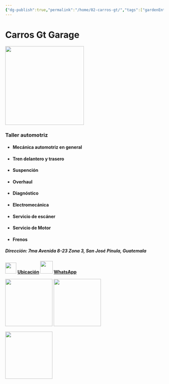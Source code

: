 ```yaml
---
{"dg-publish":true,"permalink":"/home/02-carros-gt/","tags":["gardenEntry"]}
---
```



# Carros Gt Garage

<img src="https://lh3.googleusercontent.com/d/137fl3TIZ0-PU8b-Pt0bsjclwHub_u78G" width="250">

### Taller automotriz 

- #### Mecánica automotriz en general
- #### Tren delantero y trasero 
- #### Suspención
- #### Overhaul
- #### Diagnóstico 
- #### Electromecánica 
- #### Servicio de escáner 
- #### Servicio de Motor 
- #### Frenos 

##### Dirección: 7ma Avenida 8-23 Zona 3, San José Pínula, Guatemala

<img src="https://lh3.googleusercontent.com/d/13CTsYd0tZXF25S6F2npB_PAQQBzGN8l9" width="35"> **[Ubicación](https://maps.app.goo.gl/dzfUULVoBE7DbxFk6) <img src="https://lh3.googleusercontent.com/d/13RXLS5MH2Yf6A53-x8SxxCdwDZCV9f6A" width="40"> [WhatsApp](https://wa.me/50253255426)**


<img src="https://lh3.googleusercontent.com/d/13pKAGiXo0aCdZllcAEaKnoDVe6nd6Vo3" width="150"> <img src="https://lh3.googleusercontent.com/d/147TzV6i0ybCWFHDQDKCr6MQZcqijV59R" width="150">


<img src="https://lh3.googleusercontent.com/d/137fl3TIZ0-PU8b-Pt0bsjclwHub_u78G" width="150">

